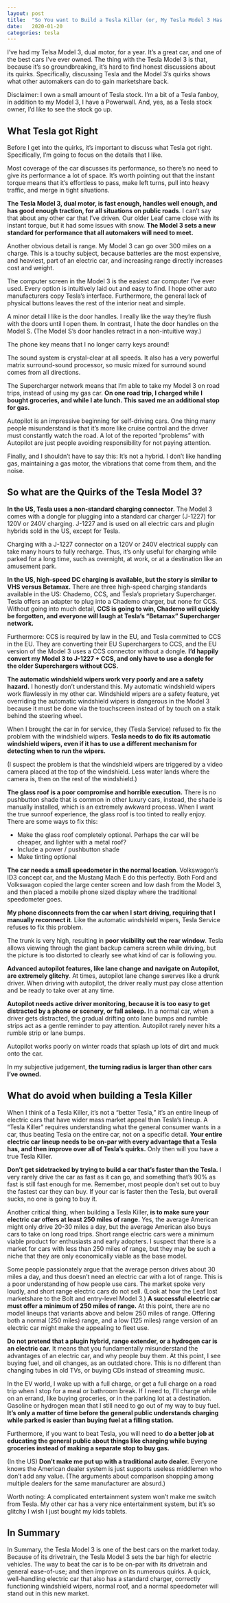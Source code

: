 ```yaml
---
layout: post
title:  "So You want to Build a Tesla Killer (or, My Tesla Model 3 Has Some Quirks)"
date:   2020-01-20
categories: tesla
---
```

I’ve had my Telsa Model 3, dual motor, for a year. It’s a great car, and one of the best cars I’ve ever owned. The thing with the Tesla Model 3 is that, because it’s so groundbreaking, it’s hard to find honest discussions about its quirks. Specifically, discussing Tesla and the Model 3’s quirks shows what other automakers can do to gain marketshare back.

Disclaimer: I own a small amount of Tesla stock. I’m a bit of a Tesla fanboy, in addition to my Model 3, I have a Powerwall. And, yes, as a Tesla stock owner, I’d like to see the stock go up.

What Tesla got Right
--------------------

Before I get into the quirks, it’s important to discuss what Tesla got right. Specifically, I’m going to focus on the details that I like.

Most coverage of the car discusses its performance, so there’s no need to give its performance a lot of space. It’s worth pointing out that the instant torque means that it’s effortless to pass, make left turns, pull into heavy traffic, and merge in tight situations.

**The Tesla Model 3, dual motor, is fast enough, handles well enough, and has good enough traction, for all situations on public roads**. I can’t say that about any other car that I’ve driven. Our older Leaf came close with its instant torque, but it had some issues with snow. **The Model 3 sets a new standard for performance that all automakers will need to meet.**

Another obvious detail is range. My Model 3 can go over 300 miles on a charge. This is a touchy subject, because batteries are the most expensive, and heaviest, part of an electric car, and increasing range directly increases cost and weight.

The computer screen in the Model 3 is the easiest car computer I’ve ever used. Every option is intuitively laid out and easy to find. I hope other auto manufacturers copy Tesla’s interface. Furthermore, the general lack of physical buttons leaves the rest of the interior neat and simple.

A minor detail I like is the door handles. I really like the way they’re flush with the doors until I open them. In contrast, I hate the door handles on the Model S. (The Model S’s door handles retract in a non-intuitive way.)

The phone key means that I no longer carry keys around!

The sound system is crystal-clear at all speeds. It also has a very powerful matrix surround-sound processor, so music mixed for surround sound comes from all directions.

The Supercharger network means that I’m able to take my Model 3 on road trips, instead of using my gas car. **On one road trip, I charged while I bought groceries, and while I ate lunch. This saved me an additional stop for gas.**

Autopilot is an impressive beginning for self-driving cars. One thing many people misunderstand is that it’s more like cruise control and the driver must constantly watch the road.  A lot of the reported “problems” with Autopilot are just people avoiding responsibility for not paying attention.

Finally, and I shouldn’t have to say this: It’s not a hybrid. I don’t like handling gas, maintaining a gas motor, the vibrations that come from them, and the noise.

So what are the Quirks of the Tesla Model 3?
--------------------------------------------

**In the US, Tesla uses a non-standard charging connector**. The Model 3 comes with a dongle for plugging into a standard car charger (J-1227) for 120V or 240V charging. J-1227 and is used on all electric cars and plugin hybrids sold in the US, except for Tesla.

Charging with a J-1227 connector on a 120V or 240V electrical supply can take many hours to fully recharge. Thus, it’s only useful for charging while parked for a long time, such as overnight, at work, or at a destination like an amusement park.

**In the US, high-speed DC charging is available, but the story is similar to VHS versus Betamax.** There are three high-speed charging standards available in the US: Chademo, CCS, and Tesla’s proprietary Supercharger. Tesla offers an adapter to plug into a Chademo charger, but none for CCS. Without going into much detail, **CCS is going to win, Chademo will quickly be forgotten, and everyone will laugh at Tesla’s “Betamax” Supercharger network.**

Furthermore: CCS is required by law in the EU, and Tesla committed to CCS in the EU. They are converting their EU Superchargers to CCS, and the EU version of the Model 3 uses a CCS connector without a dongle. **I’d happily convert my Model 3 to J-1227 + CCS, and only have to use a dongle for the older Superchargers without CCS.**

**The automatic windshield wipers work very poorly and are a safety hazard.** I honestly don’t understand this. My automatic windshield wipers work flawlessly in my other car. Windshield wipers are a safety feature, yet overriding the automatic windshield wipers is dangerous in the Model 3 because it must be done via the touchscreen instead of by touch on a stalk behind the steering wheel.

When I brought the car in for service, they (Tesla Service) refused to fix the problem with the windshield wipers. **Tesla needs to do fix its automatic windshield wipers, even if it has to use a different mechanism for detecting when to run the wipers.**

(I suspect the problem is that the windshield wipers are triggered by a video camera placed at the top of the windshield. Less water lands where the camera is, then on the rest of the windshield.)

**The glass roof is a poor compromise and horrible execution.** There is no pushbutton shade that is common in other luxury cars, instead, the shade is manually installed, which is an extremely awkward process. When I want the true sunroof experience, the glass roof is too tinted to really enjoy. There are some ways to fix this:

- Make the glass roof completely optional. Perhaps the car will be cheaper, and lighter with a metal roof?
- Include a power / pushbutton shade
- Make tinting optional

**The car needs a small speedometer in the normal location**. Volkswagon’s ID3 concept car, and the Mustang Mach E do this perfectly. Both Ford and Volkswagon copied the large center screen and low dash from the Model 3, and then placed a mobile phone sized display where the traditional speedometer goes.

**My phone disconnects from the car when I start driving, requiring that I manually reconnect it**. Like the automatic windshield wipers, Tesla Service refuses to fix this problem.

The trunk is very high, resulting in **poor visibility out the rear window**. Tesla allows viewing through the giant backup camera screen while driving, but the picture is too distorted to clearly see what kind of car is following you.

**Advanced autopilot features, like lane change and navigate on Autopilot, are extremely glitchy**. At times, autopilot lane change swerves like a drunk driver. When driving with autopilot, the driver really must pay close attention and be ready to take over at any time.

**Autopilot needs active driver monitoring, because it is too easy to get distracted by a phone or scenery, or fall asleep.** In a normal car, when a driver gets distracted, the gradual drifting onto lane bumps and rumble strips act as a gentle reminder to pay attention. Autopilot rarely never hits a rumble strip or lane bumps.

Autopilot works poorly on winter roads that splash up lots of dirt and muck onto the car.

In my subjective judgement, **the turning radius is larger than other cars I’ve owned.**

What do avoid when building a Tesla Killer
------------------------------------------

When I think of a Tesla Killer, it’s not a “better Tesla,” it’s an entire lineup of electric cars that have wider mass market appeal than Tesla’s lineup. A “Tesla Killer” requires understanding what the general consumer wants in a car, thus beating Tesla on the entire car, not on a specific detail. **Your entire electric car lineup needs to be on-par with every advantage that a Tesla has, and then improve over all of Tesla’s quirks.** Only then will you have a true Tesla Killer.

**Don’t get sidetracked by trying to build a car that’s faster than the Tesla.** I very rarely drive the car as fast as it can go, and something that’s 90% as fast is still fast enough for me. Remember, most people don’t set out to buy the fastest car they can buy. If your car is faster then the Tesla, but overall sucks, no one is going to buy it.

Another critical thing, when building a Tesla Killer, **is to make sure your electric car offers at least 250 miles of range.** Yes, the average American might only drive 20-30 miles a day, but the average American also buys cars to take on long road trips. Short range electric cars were a minimum viable product for enthusiasts and early adopters. I suspect that there is a market for cars with less than 250 miles of range, but they may be such a niche that they are only economically viable as the base model.

Some people passionately argue that the average person drives about 30 miles a day, and thus doesn’t need an electric car with a lot of range. This is a poor understanding of how people use cars. The market spoke very loudly, and short range electric cars do not sell. (Look at how the Leaf lost marketshare to the Bolt and entry-level Model 3.) **A successful electric car must offer a minimum of 250 miles of range.** At this point, there are no model lineups that variants above and below 250 miles of range. Offering both a normal (250 miles) range, and a low (125 miles) range version of an electric car might make the appealing to fleet use.

**Do not pretend that a plugin hybrid, range extender, or a hydrogen car is an electric car.** It means that you fundamentally misunderstand the advantages of an electric car, and why people buy them. At this point, I see buying fuel, and oil changes, as an outdated chore. This is no different than changing tubes in old TVs, or buying CDs instead of streaming music.

In the EV world, I wake up with a full charge, or get a full charge on a road trip when I stop for a meal or bathroom break. If I need to, I’ll charge while on an errand, like buying groceries, or in the parking lot at a destination. Gasoline or hydrogen mean that I still need to go out of my way to buy fuel. **It’s only a matter of time before the general public understands charging while parked is easier than buying fuel at a filling station.**

Furthermore, if you want to beat Tesla, you will need to **do a better job at educating the general public about things like charging while buying groceries instead of making a separate stop to buy gas.**

(In the US) **Don’t make me put up with a traditional auto dealer.** Everyone knows the American dealer system is just supports useless middlemen who don’t add any value. (The arguments about comparison shopping among multiple dealers for the same manufacturer are absurd.)

Worth noting: A complicated entertainment system won’t make me switch from Tesla. My other car has a very nice entertainment system, but it’s so glitchy I wish I just bought my kids tablets.

In Summary
----------

In Summary, the Tesla Model 3 is one of the best cars on the market today. Because of its drivetrain, the Tesla Model 3 sets the bar high for electric vehicles. The way to beat the car is to be on-par with its drivetrain and general ease-of-use; and then improve on its numerous quirks. A quick, well-handling electric car that also has a standard charger, correctly functioning windshield wipers, normal roof, and a normal speedometer will stand out in this new market.
